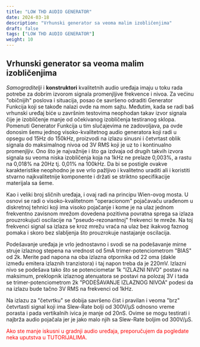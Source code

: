 ```yaml
---
title: "LOW THD AUDIO GENERATOR"
date: 2024-03-18
description: "Vrhunski generator sa veoma malim izobličenjima"
draft: false
tags: ["LOW THD AUDIO GENERATOR"]
weight: 10
---
```


## Vrhunski generator sa veoma malim izobličenjima

*Samograditelji* i **konstruktori** kvalitetnih audio uređaja imaju u toku rada potrebe za dobrim izvorom signala promenjljive frekvence i nivoa. Za većinu "običnijih" poslova i situacija, posao će savršeno odraditi Generator Funkcija koji se takođe nalazi ovde na mom sajtu. Međutim, kada se radi baš vrhunski uređaj biće u završnim testovima neophodan takav izvor signala čije je izobličenje manje od očekivanog izobličenja testiranog sklopa. Pomenuti Generator Funkcija u tim slučajevima ne zadovoljava, pa ovde donosim šemu jednog visoko-kvalitetnog audio generatora koji radi u opsegu od 15Hz do 150kHz, proizvodi na izlazu sinusni i četvrtast oblik signala do maksimalnog nivoa od 3V RMS koji je uz to i kontinualno promenjljiv. Ono što je najvažnije i što ga izdvaja od drugih takvih izvora signala su veoma niska izobličenja koja na 1kHz ne prelaze 0,003%, a rastu na 0,018% na 20Hz tj. 0,01% na 100kHz. Da bi se postigle ovakve karakteristike neophodno je sve vrlo pažljivo i kvalitetno uraditi ali i koristiti stvarno najkvalitetnije komponente i držati se striktno specifikacije materijala sa šeme.

Kao i veliki broj sličnih uređaja, i ovaj radi na principu Wien-ovog mosta. U osnovi se radi o visoko-kvalitetnom "operacionom" pojačavaču urađenom u diskretnoj tehnici koji ima visoko pojačanje i kome je na ulaz jednom frekventno zavisnom mrežom dovedena pozitivna povratna sprega sa izlaza prouzrokujući oscilacije na "pseudo-rezonantnoj" frekvenci te mreže. Na toj frekvenci signal sa izlaza se kroz mrežu vraća na ulaz bez ikakvog faznog pomaka i skoro bez slabljenja što prouzrokuje nastajanje oscilacija.

Podešavanje uređaja je vrlo jednostavno i svodi se na podešavanje mirne struje izlaznog stepena na vrednost od 5mA trimer-potenciometrom "BIAS" od 2k. Merite pad napona na oba izlazna otpornika od 22 oma (dakle između emitera izlaznih tranzistora) i taj napon treba da je 220mV. Izlazni nivo se podešava tako što se potenciometar 1k "IZLAZNI NIVO" postavi na maksimum, preklopnik izlaznog atenuatora se postavi na polozaj 3V i tada se trimer-potenciometrom 2k "PODEŠAVANJE IZLAZNOG NIVOA" podesi da na izlazu bude tačno 3V RMS na frekvenci od 1kHz.

Na izlazu za "četvrtku" se dobija savršeno čist i pravilan i veoma "brz" četvrtasti signal koji ima Slew-Rate bolji od 300V/μS odnosno vreme porasta i pada vertikalnih ivica je manje od 20nS. Ovime se mogu testirati i najbrža audio pojačala jer je jako malo njih sa Slew-Rate boljim od 300V/μS.

<p style="color: red;" class="text-center">Ako ste manje iskusni u gradnji audio uređaja, preporučujem da pogledate neka uputstva u TUTORIJALIMA.</p>
